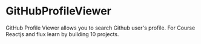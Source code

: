 # GitHubProfileViewer
GitHub Profile Viewer allows you to search Github user's profile. For Course Reactjs and flux learn by building 10 projects.
